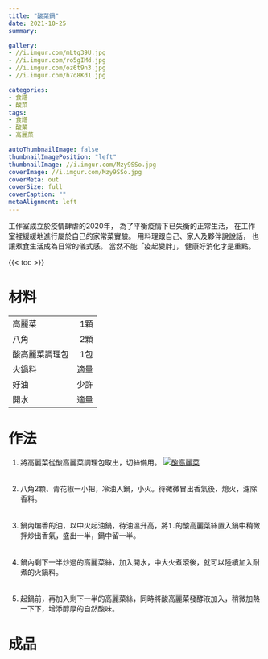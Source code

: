 ```yaml
---
title: "酸菜鍋"
date: 2021-10-25
summary:

gallery: 
- //i.imgur.com/mLtg39U.jpg
- //i.imgur.com/ro5gIMd.jpg
- //i.imgur.com/oz6t9n3.jpg
- //i.imgur.com/h7q8Kd1.jpg

categories:
- 食譜
- 酸菜
tags:
- 食譜
- 酸菜
- 高麗菜

autoThumbnailImage: false
thumbnailImagePosition: "left"
thumbnailImage: //i.imgur.com/Mzy9SSo.jpg
coverImage: //i.imgur.com/Mzy9SSo.jpg
coverMeta: out
coverSize: full
coverCaption: ""
metaAlignment: left
---
```

工作室成立於疫情肆虐的2020年，
為了平衡疫情下已失衡的正常生活，
在工作室裡緩緩地進行屬於自己的家常菜實驗。
用料理跟自己、家人及夥伴說說話，
也讓煮食生活成為日常的儀式感。
當然不能「疫起變胖」，
健康好消化才是重點。
<!--more-->

{{< toc >}}

# **材料**
|||
|:--|--:|
| 高麗菜 | 1顆 |
| 八角| 2顆|
| 酸高麗菜調理包 | 1包 |
| 火鍋料|適量|
| 好油 | 少許 |
| 開水|適量|

# 作法

1. 將高麗菜從酸高麗菜調理包取出，切絲備用。
[![酸高麗菜](//i.imgur.com/n3rHWG1.jpg)](https://www.yooho.com.tw/goods.php?id=4770)
######
2. 八角2顆、青花椒一小把，冷油入鍋，小火。待微微冒出香氣後，熄火，濾除香料。
######
3. 鍋內煸香的油，以中火起油鍋，待油溫升高，將`1.`的酸高麗菜絲置入鍋中稍微拌炒出香氣，盛出一半，鍋中留一半。
######
4. 鍋內剩下一半炒過的高麗菜絲，加入開水，中大火煮滾後，就可以陸續加入耐煮的火鍋料。
######
5. 起鍋前，再加入剩下一半的高麗菜絲，同時將酸高麗菜發酵液加入，稍微加熱一下下，增添醇厚的自然酸味。

# 成品